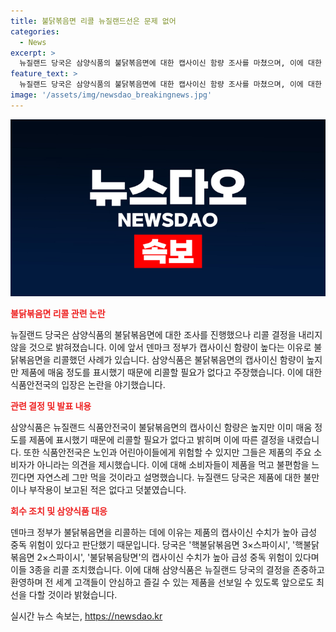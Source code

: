 ```yaml
---
title: 불닭볶음면 리콜 뉴질랜드선은 문제 없어
categories:
  - News
excerpt: >
  뉴질랜드 당국은 삼양식품의 불닭볶음면에 대한 캡사이신 함량 조사를 마쳤으며, 이에 대한 리콜 결정은 내리지 않을 것으로 전해졌다. 뉴질랜드 식품안전국은 해당 제품에 캡사이신 함량이 높지만 매움 정도를 명시했기 때문에 리콜할 필요가 없다고 밝혔으며, 소비자의 안전에 문제가 생기면 신속한 조치를 취하겠다고 전했다. 덴마크는 이와는 달리 불닭볶음면의 캡사이신 수치가 높아 급성 중독 위험이 있다며 리콜 조치를 했었다. 삼양식품은 당국의 결정을 존중하며 앞으로도 안전한 제품을 선보일 것이라 밝혔다. SBS Biz는 제보를 기다리고 있다. (150자)
feature_text: >
  뉴질랜드 당국은 삼양식품의 불닭볶음면에 대한 캡사이신 함량 조사를 마쳤으며, 이에 대한 리콜 결정은 내리지 않을 것으로 전해졌다. 뉴질랜드 식품안전국은 해당 제품에 캡사이신 함량이 높지만 매움 정도를 명시했기 때문에 리콜할 필요가 없다고 밝혔으며, 소비자의 안전에 문제가 생기면 신속한 조치를 취하겠다고 전했다. 덴마크는 이와는 달리 불닭볶음면의 캡사이신 수치가 높아 급성 중독 위험이 있다며 리콜 조치를 했었다. 삼양식품은 당국의 결정을 존중하며 앞으로도 안전한 제품을 선보일 것이라 밝혔다. SBS Biz는 제보를 기다리고 있다. (150자)
image: '/assets/img/newsdao_breakingnews.jpg'
---
```


<p><img src="/assets/img/newsdao_breakingnews.jpg" alt="koreaapp 속보" /></p>

<p><b><span style="color: #ee2323;">불닭볶음면 리콜 관련 논란</span></b></p>

<p data-ke-size="size16">뉴질랜드 당국은 삼양식품의 불닭볶음면에 대한 조사를 진행했으나 리콜 결정을 내리지 않을 것으로 밝혀졌습니다. 이에 앞서 덴마크 정부가 캡사이신 함량이 높다는 이유로 불닭볶음면을 리콜했던 사례가 있습니다. 삼양식품은 불닭볶음면의 캡사이신 함량이 높지만 제품에 매움 정도를 표시했기 때문에 리콜할 필요가 없다고 주장했습니다. 이에 대한 식품안전국의 입장은 논란을 야기했습니다.</p>

<p><b><span style="color: #ee2323;">관련 결정 및 발표 내용</span></b></p>

<p data-ke-size="size16">삼양식품은 뉴질랜드 식품안전국이 불닭볶음면의 캡사이신 함량은 높지만 이미 매움 정도를 제품에 표시했기 때문에 리콜할 필요가 없다고 밝히며 이에 따른 결정을 내렸습니다. 또한 식품안전국은 노인과 어린아이들에게 위험할 수 있지만 그들은 제품의 주요 소비자가 아니라는 의견을 제시했습니다. 이에 대해 소비자들이 제품을 먹고 불편함을 느낀다면 자연스레 그만 먹을 것이라고 설명했습니다. 뉴질랜드 당국은 제품에 대한 불만이나 부작용이 보고된 적은 없다고 덧붙였습니다.</p>

<p><b><span style="color: #ee2323;">회수 조치 및 삼양식품 대응</span></b></p>

<p data-ke-size="size16">덴마크 정부가 불닭볶음면을 리콜하는 데에 이유는 제품의 캡사이신 수치가 높아 급성 중독 위험이 있다고 판단했기 때문입니다. 당국은 '핵불닭볶음면 3×스파이시', '핵불닭볶음면 2×스파이시', '불닭볶음탕면'의 캡사이신 수치가 높아 급성 중독 위험이 있다며 이들 3종을 리콜 조치했습니다. 이에 대해 삼양식품은 뉴질랜드 당국의 결정을 존중하고 환영하며 전 세계 고객들이 안심하고 즐길 수 있는 제품을 선보일 수 있도록 앞으로도 최선을 다할 것이라 밝혔습니다.</p>
실시간 뉴스 속보는, <a href="https://newsdao.kr" rel="dofollow">https://newsdao.kr</a>


